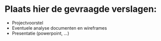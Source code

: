 # Plaats hier de gevraagde verslagen:

- Projectvoorstel
- Eventuele analyse documenten en wireframes  
- Presentatie (powerpoint, ...)